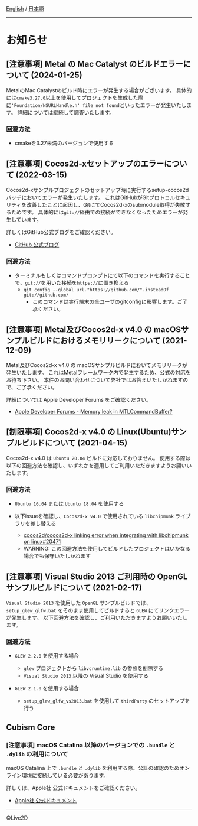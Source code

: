 [English](NOTICE.md) / [日本語](NOTICE.ja.md)

---

# お知らせ

## [注意事項] Metal の Mac Catalyst のビルドエラーについて (2024-01-25)

MetalのMac Catalystのビルド時にエラーが発生する場合がございます。
具体的には`cmake3.27.0`以上を使用してプロジェクトを生成した際に`'Foundation/NSURLHandle.h' file not found`といったエラーが発生いたします。
詳細については継続して調査いたします。

### 回避方法

* cmakeを3.27未満のバージョンで使用する


## [注意事項] Cocos2d-xセットアップのエラーについて (2022-03-15)

Cocos2d-xサンプルプロジェクトのセットアップ時に実行するsetup-cocos2dバッチにおいてエラーが発生いたします。
これはGitHubがGitプロトコルセキュリティを改善したことに起因し、GitにてCocos2d-xのsubmodule取得が失敗するためです。
具体的には`git://`経由での接続ができなくなったためエラーが発生しています。

詳しくはGitHub公式ブログをご確認ください。

* [GitHub 公式ブログ](https://github.blog/2021-09-01-improving-git-protocol-security-github/)

### 回避方法

* ターミナルもしくはコマンドプロンプトにて以下のコマンドを実行することで、`git://`を用いた接続を`https://`に置き換える
  * `git config --global url."https://github.com/".insteadOf git://github.com/`
    * このコマンドは実行端末の全ユーザのgitconfigに影響します。ご了承ください。


## [注意事項] Metal及びCocos2d-x v4.0 の macOSサンプルビルドにおけるメモリリークについて (2021-12-09)

Metal及びCocos2d-x v4.0 の macOSサンプルビルドにおいてメモリリークが発生いたします。
これはMetalフレームワーク内で発生するため、公式の対応をお待ち下さい。
本件のお問い合わせについて弊社ではお答えいたしかねますので、ご了承ください。

詳細については Apple Developer Forums をご確認ください。

* [Apple Developer Forums - Memory leak in MTLCommandBuffer?](https://developer.apple.com/forums/thread/120931)


## [制限事項] Cocos2d-x v4.0 の Linux(Ubuntu)サンプルビルドについて (2021-04-15)

Cocos2d-x v4.0 は `Ubuntu 20.04` ビルドに対応しておりません。
使用する際は以下の回避方法を確認し、いずれかを適用してご利用いただきますようお願いいたします。

### 回避方法

* `Ubuntu 16.04` または `Ubuntu 18.04` を使用する

* 以下issueを確認し、`Cocos2d-x v4.0` で使用されている `libchipmunk` ライブラリを差し替える
  * [cocos2d/cocos2d-x linking error when integrating with libchipmunk on linux#20471](https://github.com/cocos2d/cocos2d-x/issues/20471)
  * WARNING: この回避方法を使用してビルドしたプロジェクトはいかなる場合でも保守いたしかねます


## [注意事項] Visual Studio 2013 ご利用時の OpenGL サンプルビルドについて (2021-02-17)

`Visual Studio 2013` を使用した `OpenGL` サンプルビルドでは、`setup_glew_glfw.bat` をそのまま使用してビルドすると `GLEW` にてリンクエラーが発生します。
以下回避方法を確認し、ご利用いただきますようお願いいたします。

### 回避方法

* `GLEW 2.2.0` を使用する場合
  * `glew` プロジェクトから `libvcruntime.lib` の参照を削除する
  * `Visual Studio 2013` 以降の Visual Studio を使用する

* `GLEW 2.1.0` を使用する場合
  * `setup_glew_glfw_vs2013.bat` を使用して `thirdParty` のセットアップを行う


## Cubism Core

### [注意事項] macOS Catalina 以降のバージョンでの `.bundle` と `.dylib` の利用について

macOS Catalina 上で `.bundle` と `.dylib` を利用する際、公証の確認のためオンライン環境に接続している必要があります。

詳しくは、Apple社 公式ドキュメントをご確認ください。

* [Apple社 公式ドキュメント](https://developer.apple.com/documentation/security/notarizing_your_app_before_distribution)

---

©Live2D
